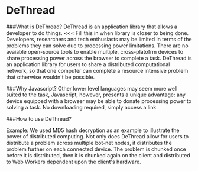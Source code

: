 # DeThread
###What is DeThread? 
DeThread is an application library that allows a developer to do things. <<< Fill this in when library is closer to being done.
Developers, researchers and tech enthusiasts may be limited in terms of the problems they can solve due to processing power limitations.  There are no avaiable open-source tools to enable multiple, cross-platofrm devices to share processing power across the browser to complete a task. DeThread is an application library for users to share a distributed computational network, so that one computer can complete a resource intensive problem that otherwise wouldn't be possible.

###Why Javascript?
Other lower level languages may seem more well suited to the task, Javascript, however, presents a unique advantage:  any device equipped with a browser may be able to donate processing power to solving a task.  No downloading required, simply access a link. 

###How to use DeThread?

Example: 
  We used MD5 hash decryption as an example to illustrate the power of distributed computing.  Not only does DeThread allow for users to distribute a problem across multiple bot-net nodes, it distributes the problem further on each connected device. 
The problem is chunked once before it is distributed, then it is chunked again on the client and distributed to Web Workers dependent upon the client's hardware.




